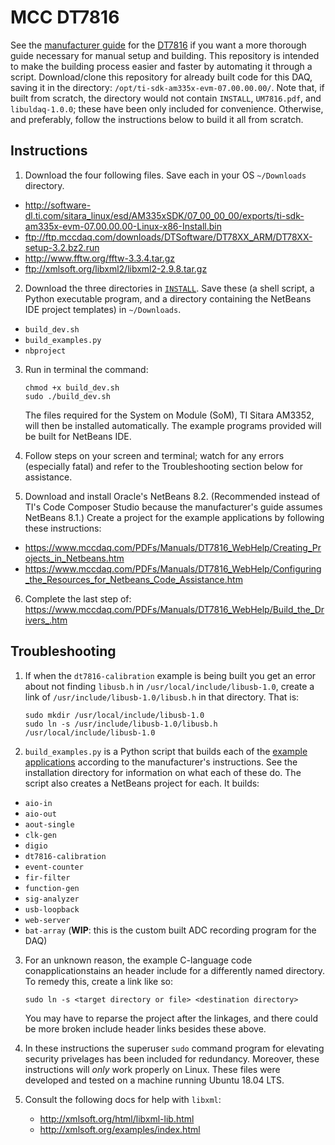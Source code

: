 # MCC DT7816

See the [manufacturer guide](https://www.mccdaq.com/PDFs/Manuals/DT7816_WebHelp/DT7816_Getting_Started.htm) for the [DT7816](https://www.mccdaq.com/Products/ARM-DAQ/DT7816) if you want a more thorough guide necessary for manual setup and building. This repository is intended to make the building process easier and faster by automating it through a script. Download/clone this repository for already built code for this DAQ, saving it in the directory: `/opt/ti-sdk-am335x-evm-07.00.00.00/`. Note that, if built from scratch, the directory would not contain `INSTALL`, `UM7816.pdf`, and `libuldaq-1.0.0`; these have been only included for convenience. Otherwise, and preferably, follow the instructions below to build it all from scratch.

## Instructions

1. Download the four following files. Save each in your OS `~/Downloads` directory.
  * http://software-dl.ti.com/sitara_linux/esd/AM335xSDK/07_00_00_00/exports/ti-sdk-am335x-evm-07.00.00.00-Linux-x86-Install.bin
  * ftp://ftp.mccdaq.com/downloads/DTSoftware/DT78XX_ARM/DT78XX-setup-3.2.bz2.run
  * http://www.fftw.org/fftw-3.3.4.tar.gz
  * ftp://xmlsoft.org/libxml2/libxml2-2.9.8.tar.gz

2. Download the three directories in [`INSTALL`](/INSTALL). Save these (a shell script, a Python executable program, and a directory containing the NetBeans IDE project templates) in `~/Downloads`.
  * `build_dev.sh`
  * `build_examples.py`
  * `nbproject`

3. Run in terminal the command:
   ```
   chmod +x build_dev.sh
   sudo ./build_dev.sh
   ```
   The files required for the System on Module (SoM), TI Sitara AM3352, will then be installed automatically. The example programs provided will be built for NetBeans IDE.

4. Follow steps on your screen and terminal; watch for any errors (especially fatal) and refer to the Troubleshooting section below for assistance.

5. Download and install Oracle's NetBeans 8.2. (Recommended instead of TI's Code Composer Studio because the manufacturer's guide assumes NetBeans 8.1.) Create a project for the example applications by following these instructions:
  * https://www.mccdaq.com/PDFs/Manuals/DT7816_WebHelp/Creating_Projects_in_Netbeans.htm
  * https://www.mccdaq.com/PDFs/Manuals/DT7816_WebHelp/Configuring_the_Resources_for_Netbeans_Code_Assistance.htm

6. Complete the last step of: https://www.mccdaq.com/PDFs/Manuals/DT7816_WebHelp/Build_the_Drivers_.htm

## Troubleshooting

1. If when the `dt7816-calibration` example is being built you get an error about not finding `libusb.h` in `/usr/local/include/libusb-1.0`, create a link of `/usr/include/libusb-1.0/libusb.h` in that directory. That is:
   ```
   sudo mkdir /usr/local/include/libusb-1.0
   sudo ln -s /usr/include/libusb-1.0/libusb.h /usr/local/include/libusb-1.0
   ```
2. `build_examples.py` is a Python script that builds each of the [example applications](/example-applications/dt78xx-examples/) according to the manufacturer's instructions. See the installation directory for information on what each of these do. The script also creates a NetBeans project for each. It builds:
  * `aio-in`
  * `aio-out`
  * `aout-single`
  * `clk-gen`
  * `digio`
  * `dt7816-calibration`
  * `event-counter`
  * `fir-filter`
  * `function-gen`
  * `sig-analyzer`
  * `usb-loopback`
  * `web-server`
  * `bat-array` (**WIP**: this is the custom built ADC recording program for the DAQ)

3. For an unknown reason, the example C-language code conapplicationstains an header include for a differently named directory. To remedy this, create a link like so:
   ```
   sudo ln -s <target directory or file> <destination directory>
   ```
   You may have to reparse the project after the linkages, and there could be more broken include header links besides these above.

4. In these instructions the superuser `sudo` command program for elevating security privelages has been included for redundancy. Moreover, these instructions will *only* work properly on Linux. These files were developed and tested on a machine running Ubuntu 18.04 LTS.

5. Consult the following docs for help with `libxml`:
   * http://xmlsoft.org/html/libxml-lib.html
   * http://xmlsoft.org/examples/index.html